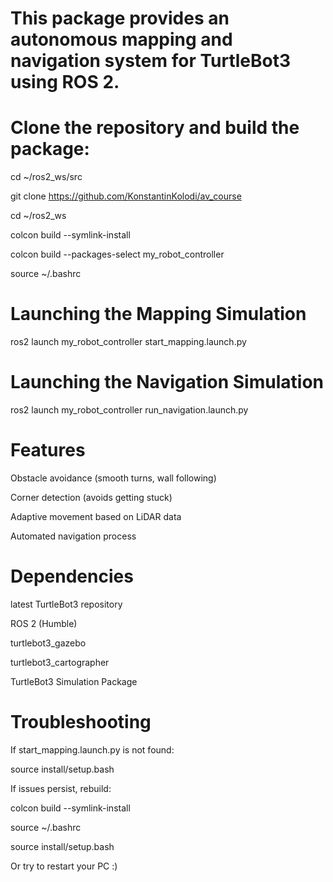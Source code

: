 # This package provides an autonomous mapping and navigation system for TurtleBot3 using ROS 2.

# Clone the repository and build the package:
cd ~/ros2_ws/src

git clone https://github.com/KonstantinKolodi/av_course

cd ~/ros2_ws

colcon build --symlink-install

colcon build --packages-select my_robot_controller

source ~/.bashrc

# Launching the Mapping Simulation

ros2 launch my_robot_controller start_mapping.launch.py

# Launching the Navigation Simulation

ros2 launch my_robot_controller run_navigation.launch.py

# Features

Obstacle avoidance (smooth turns, wall following)

Corner detection (avoids getting stuck)

Adaptive movement based on LiDAR data

Automated navigation process

# Dependencies

latest TurtleBot3 repository

ROS 2 (Humble)

turtlebot3_gazebo

turtlebot3_cartographer

TurtleBot3 Simulation Package

# Troubleshooting

If start_mapping.launch.py is not found:

source install/setup.bash

If issues persist, rebuild:

colcon build --symlink-install

source ~/.bashrc

source install/setup.bash

Or try to restart your PC :)
